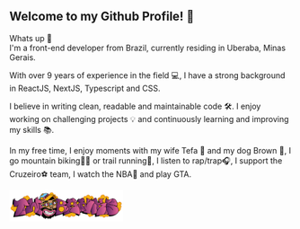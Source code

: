 ## Welcome to my Github Profile! 🏹

Whats up 🙏  
I'm a front-end developer from Brazil, currently residing in Uberaba, Minas Gerais.

With over 9 years of experience in the field 💻, I have a strong background in ReactJS, NextJS, Typescript and CSS.

I believe in writing clean, readable and maintainable code 🛠️. I enjoy working on challenging projects 💡 and continuously learning and improving my skills 📚.

In my free time, I enjoy moments with my wife Tefa 👫 and my dog Brown 🐶, I go mountain biking🚵‍♂️ or trail running🏃, I listen to rap/trap🎧, I support the Cruzeiro⚽ team, I watch the NBA🏀 and play GTA. 

<img src="https://github.com/twobanks/twobanks.wtf/blob/VDM/public/img/lettering.svg" alt="twobanks" width="40%" />
